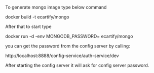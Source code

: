 To generate mongo image type below command

docker build -t ecartify/mongo

After that to start type

docker run -d -env MONGODB_PASSWORD=<password> ecartify/mongo

you can get the password from the config server by calling:

http://localhost:8888/config-service/auth-service/dev

After starting the config server it will ask for config server password.

